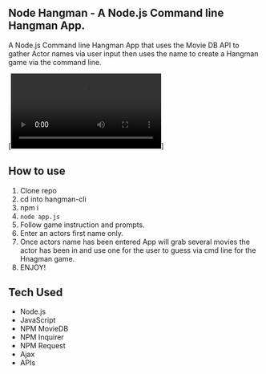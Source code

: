 ## Node Hangman - A Node.js Command line Hangman App. 

A Node.js Command line Hangman App that uses the Movie DB API to gather Actor names via user input then uses the name to create a Hangman game via the command line.

[![Screengrab](assets/screengrab.mp4)]

## How to use

1. Clone repo
2. cd into hangman-cli
3. npm i
4. `node app.js`
5. Follow game instruction and prompts.
6. Enter an actors first name only.
7. Once actors name has been entered App will grab several movies the actor has been in and use one for the user to guess via cmd line for the Hnagman game. 
6. ENJOY! 

## Tech Used 

* Node.js
* JavaScript
* NPM MovieDB
* NPM Inquirer
* NPM Request
* Ajax
* APIs
